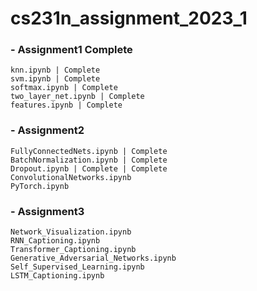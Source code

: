 # cs231n_assignment_2023_1

### - Assignment1 Complete
    knn.ipynb | Complete
    svm.ipynb | Complete
    softmax.ipynb | Complete
    two_layer_net.ipynb | Complete
    features.ipynb | Complete
### - Assignment2
    FullyConnectedNets.ipynb | Complete
    BatchNormalization.ipynb | Complete
    Dropout.ipynb | Complete | Complete
    ConvolutionalNetworks.ipynb
    PyTorch.ipynb
### - Assignment3
    Network_Visualization.ipynb
    RNN_Captioning.ipynb
    Transformer_Captioning.ipynb
    Generative_Adversarial_Networks.ipynb
    Self_Supervised_Learning.ipynb
    LSTM_Captioning.ipynb